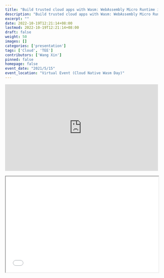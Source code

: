 ```yaml
---
title: "Build trusted cloud apps with Wasm: WebAssembly Micro Runtime is ready"
description: "Build trusted cloud apps with Wasm: WebAssembly Micro Runtime is ready"
excerpt: ""
date: 2022-10-19T12:21:14+08:00
lastmod: 2022-10-19T12:21:14+08:00
draft: false
weight: 50
images: []
categories: ['presentation']
tags: ['Cloud', 'TEE']
contributors: ['Wang Xin']
pinned: false
homepage: false
event_date: "2021/5/15"
event_location: "Virtual Event (Cloud Native Wasm Day)"
---
```


<style>
#video {
  aspect-ratio: 16 / 9;
  width: 100%;
  height: auto;
}

#pdf {
  aspect-ratio: 16 / 10;
  width: 100%;
  height: auto;
}
</style>

<iframe id="video" src="https://www.youtube.com/embed/P3QhfP4aFzA" title="YouTube video player" frameborder="0" allow="accelerometer; autoplay; clipboard-write; encrypted-media; gyroscope; picture-in-picture" allowfullscreen></iframe>

<br/>
<br/>

<iframe id="pdf" src="WasmDay-2021-Build-trusted-cloud-apps-with-Wasm.pdf" width="100%" height="1000px"></iframe>
